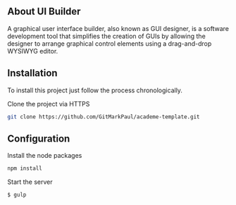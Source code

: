 ## About UI Builder

A graphical user interface builder, also known as GUI designer, is a software development tool that simplifies the creation of GUIs by allowing the designer to arrange graphical control elements using a drag-and-drop WYSIWYG editor.

## Installation

To install this project just follow the process chronologically.

Clone the project via HTTPS

```bash
git clone https://github.com/GitMarkPaul/academe-template.git
```
## Configuration

Install the node packages

```bash
npm install
```

Start the server 

```bash
$ gulp
```